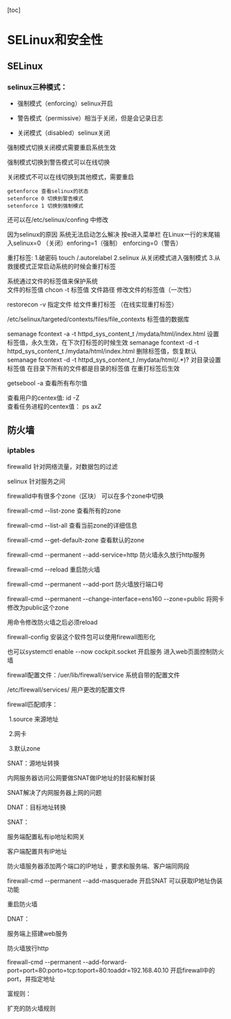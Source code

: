 [toc]





# SELinux和安全性



## SELinux



### selinux三种模式：

*   强制模式（enforcing）selinux开启 

*   警告模式（permissive）相当于关闭，但是会记录日志 

*   关闭模式（disabled）selinux关闭 



强制模式切换关闭模式需要重启系统生效

强制模式切换到警告模式可以在线切换 

关闭模式不可以在线切换到其他模式，需要重启 



```shell
getenforce 查看selinux的状态 
setenforce 0 切换到警告模式 
setenforce 1 切换到强制模式 
```



还可以在/etc/selinux/confing 中修改 

因为selinux的原因 系统无法启动怎么解决 
按e进入菜单栏 在Linux一行的末尾输入selinux=0 （关闭）enforing=1（强制） enforcing=0（警告）

重打标签:
1.破密码  touch /.autorelabel
2.selinux 从关闭模式进入强制模式
3.从救援模式正常启动系统的时候会重打标签 

系统通过文件的标签值来保护系统  
文件的标签值 
chcon -t  标签值 文件路径  修改文件的标签值（一次性） 

restorecon -v 指定文件 给文件重打标签 （在线实现重打标签）

/etc/selinux/targeted/contexts/files/file_contexts 标签值的数据库 

semanage fcontext -a -t httpd_sys_content_t /mydata/html/index.html 设置标签值，永久生效，在下次打标签的时候生效 
semanage fcontext -d -t httpd_sys_content_t /mydata/html/index.html  删除标签值，恢复默认
semanage fcontext -d -t httpd_sys_content_t /mydata/html(/.*)? 对目录设置标签值  在目录下所有的文件都是目录的标签值 在重打标签后生效 

getsebool -a 查看所有布尔值

查看用户的centex值: 
id -Z  
查看任务进程的centex值： 
ps axZ





## 防火墙

### iptables

firewalld  针对网络流量，对数据包的过滤

selinux 针对服务之间 


firewalld中有很多个zone（区块） 可以在多个zone中切换

firewall-cmd --list-zone 查看所有的zone 

firewall-cmd --list-all 查看当前zone的详细信息

firewall-cmd --get-default-zone 查看默认的zone

firewall-cmd --permanent --add-service=http 防火墙永久放行http服务

firewall-cmd --reload 重启防火墙

firewall-cmd --permanent --add-port 防火墙放行端口号 

firewall-cmd --permanent --change-interface=ens160 --zone=public 将网卡修改为public这个zone 

用命令修改防火墙之后必须reload 

firewall-config 安装这个软件包可以使用firewall图形化 

也可以systemctl enable --now cockpit.socket 开启服务 进入web页面控制防火墙 

firewall配置文件：/uer/lib/firewall/service  系统自带的配置文件 

/etc/firewall/services/ 用户更改的配置文件 

firewall匹配顺序：

​	1.source 来源地址 

​	2.网卡

​	3.默认zone 



SNAT：源地址转换 

内网服务器访问公网要做SNAT做IP地址的封装和解封装

SNAT解决了内网服务器上网的问题



DNAT：目标地址转换 

SNAT：

服务端配置私有ip地址和网关 

客户端配置共有IP地址 

防火墙服务器添加两个端口的IP地址 ，要求和服务端、客户端同网段 

firewall-cmd --permanent --add-masquerade 开启SNAT 可以获取IP地址伪装功能 

重启防火墙

DNAT：

服务端上搭建web服务

防火墙放行http

firewall-cmd --permanent --add-forward-port=port=80:porto=tcp:toport=80:toaddr=192.168.40.10  开启firewall中的port，并指定地址 

富规则：

扩充的防火墙规则